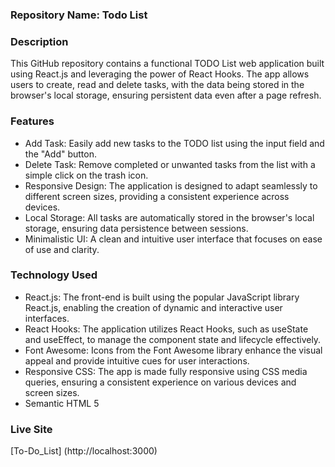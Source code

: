 ### Repository Name: Todo List

### Description
This GitHub repository contains a functional TODO List web application built using React.js and leveraging the power of React Hooks. The app allows users to create, read and delete tasks, with the data being stored in the browser's local storage, ensuring persistent data even after a page refresh.

### Features

- Add Task: Easily add new tasks to the TODO list using the input field and the "Add" button.
- Delete Task: Remove completed or unwanted tasks from the list with a simple click on the trash icon.
- Responsive Design: The application is designed to adapt seamlessly to different screen sizes, providing a consistent experience across devices.
- Local Storage: All tasks are automatically stored in the browser's local storage, ensuring data persistence between sessions.
- Minimalistic UI: A clean and intuitive user interface that focuses on ease of use and clarity.

### Technology Used

- React.js: The front-end is built using the popular JavaScript library React.js, enabling the creation of dynamic and interactive user interfaces.
- React Hooks: The application utilizes React Hooks, such as useState and useEffect, to manage the component state and lifecycle effectively.
- Font Awesome: Icons from the Font Awesome library enhance the visual appeal and provide intuitive cues for user interactions.
- Responsive CSS: The app is made fully responsive using CSS media queries, ensuring a consistent experience on various devices and screen sizes.
- Semantic HTML 5

### Live Site

[To-Do_List] (http://localhost:3000)